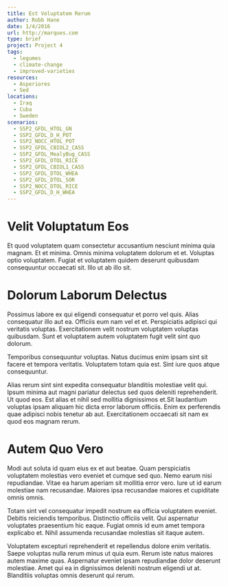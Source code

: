 ```yaml
---
title: Est Voluptatem Rerum
author: Robb Hane
date: 1/4/2016
url: http://marques.com
type: brief
project: Project 4
tags:
  - legumes
  - climate-change
  - improved-varieties
resources:
  - Asperiores
  - Sed
locations:
  - Iraq
  - Cuba
  - Sweden
scenarios:
  - SSP2_GFDL_HTOL_GN
  - SSP2_GFDL_D_H_POT
  - SSP2_NOCC_HTOL_POT
  - SSP2_GFDL_CBIOL2_CASS
  - SSP2_GFDL_MealyBug_CASS
  - SSP2_GFDL_DTOL_RICE
  - SSP2_GFDL_CBIOL1_CASS
  - SSP2_GFDL_DTOL_WHEA
  - SSP2_GFDL_DTOL_SOR
  - SSP2_NOCC_DTOL_RICE
  - SSP2_GFDL_D_H_WHEA
---
```

# Velit Voluptatum Eos
Et quod voluptatem quam consectetur accusantium nesciunt minima quia magnam. Et et minima. Omnis minima voluptatem dolorum et et. Voluptas optio voluptatem. Fugiat et voluptatem quidem deserunt quibusdam consequuntur occaecati sit. Illo ut ab illo sit.

# Dolorum Laborum Delectus
Possimus labore ex qui eligendi consequatur et porro vel quis. Alias consequatur illo aut ea. Officiis eum nam vel et et. Perspiciatis adipisci qui veritatis voluptas. Exercitationem velit nostrum voluptatem voluptas quibusdam. Sunt et voluptatem autem voluptatem fugit velit sint quo dolorum.
 
Temporibus consequuntur voluptas. Natus ducimus enim ipsam sint sit facere et tempora veritatis. Voluptatem totam quia est. Sint iure quos atque consequuntur.
 
Alias rerum sint sint expedita consequatur blanditiis molestiae velit qui. Ipsum minima aut magni pariatur delectus sed quos deleniti reprehenderit. Ut quod eos. Est alias et nihil sed mollitia dignissimos et.Sit laudantium voluptas ipsam aliquam hic dicta error laborum officiis. Enim ex perferendis quae adipisci nobis tenetur ab aut. Exercitationem occaecati sit nam ex quod eos magnam rerum.

# Autem Quo Vero
Modi aut soluta id quam eius ex et aut beatae. Quam perspiciatis voluptatem molestias vero eveniet et cumque sed quo. Nemo earum nisi repudiandae. Vitae ea harum aperiam sit mollitia error vero. Iure ut id earum molestiae nam recusandae. Maiores ipsa recusandae maiores et cupiditate omnis omnis.
 
Totam sint vel consequatur impedit nostrum ea officia voluptatem eveniet. Debitis reiciendis temporibus. Distinctio officiis velit. Qui aspernatur voluptates praesentium hic eaque. Fugiat omnis id eum amet tempora explicabo et. Nihil assumenda recusandae molestias sit itaque autem.
 
Voluptatem excepturi reprehenderit et repellendus dolore enim veritatis. Saepe voluptas nulla rerum minus ut quia eum. Rerum iste natus maiores autem maxime quas. Aspernatur eveniet ipsam repudiandae dolor deserunt molestiae. Amet qui ea in dignissimos deleniti nostrum eligendi ut at. Blanditiis voluptas omnis deserunt qui rerum.
